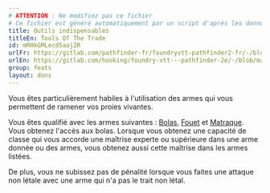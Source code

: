 ```yaml
---
# ATTENTION : Ne modifiez pas ce fichier
# Ce fichier est généré automatiquement par un script d'après les données du module Foundry VTT officiel et de sa traduction
title: Outils indispensables
titleEn: Tools Of The Trade
id: mRHkGMLecd5aaj2R
urlFr: https://gitlab.com/pathfinder-fr/foundryvtt-pathfinder2-fr/-/blob/master/data/feats/mRHkGMLecd5aaj2R.htm
urlEn: https://gitlab.com/hooking/foundry-vtt---pathfinder-2e/-/blob/master/packs/data/feats.db/tools-of-the-trade.json
group: feats
layout: dons
---
```

Vous êtes particulièrement habiles à l'utilisation des armes qui vous permettent de ramener vos proies vivantes.

Vous êtes qualifié avec les armes suivantes : [Bolas](../equipment/bolas.md), [Fouet](../equipment/fouet.md) et [Matraque](../equipment/matraque.md). Vous obtenez l'accès aux bolas. Lorsque vous obtenez une capacité de classe qui vous accorde une maîtrise experte ou supérieure dans une arme donnée ou des armes, vous obtenez aussi cette maîtrise dans les armes listées.

De plus, vous ne subissez pas de pénalité lorsque vous faites une attaque non létale avec une arme qui n'a pas le trait non létal.


